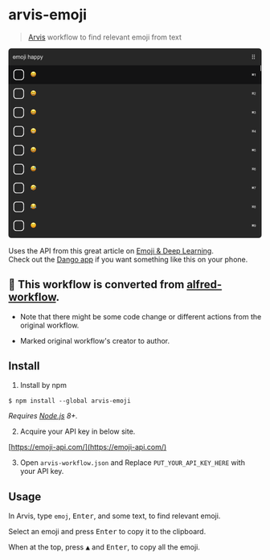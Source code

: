 # arvis-emoji

> [Arvis](https://github.com/jopemachine/arvis) workflow to find relevant emoji from text

<img src="screenshot.png" width="895">

Uses the API from this great article on [Emoji & Deep Learning](http://getdango.com/emoji-and-deep-learning.html).<br>
Check out the [Dango app](http://getdango.com) if you want something like this on your phone.

## 🔗 This workflow is converted from [alfred-workflow](https://github.com/sindresorhus/alfred-emoj).

* Note that there might be some code change or different actions from the original workflow.

* Marked original workflow's creator to author.

## Install

1. Install by npm

```
$ npm install --global arvis-emoji
```

*Requires [Node.js](https://nodejs.org) 8+.*

2. Acquire your API key in below site.

[https://emoji-api.com/](https://emoji-api.com/)

3. Open `arvis-workflow.json` and Replace `PUT_YOUR_API_KEY_HERE` with your API key.


## Usage

In Arvis, type `emoj`, <kbd>Enter</kbd>, and some text, to find relevant emoji.

Select an emoji and press <kbd>Enter</kbd> to copy it to the clipboard.

When at the top, press <kbd>▲</kbd> and <kbd>Enter</kbd>, to copy all the emoji.

